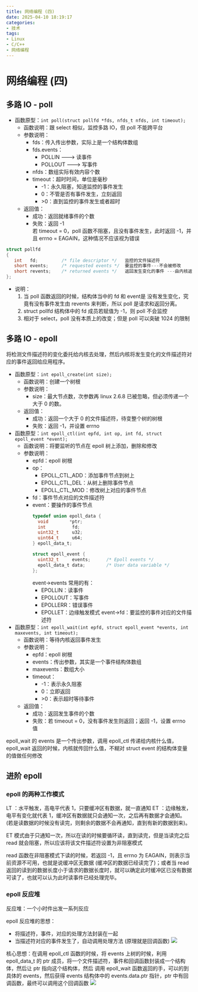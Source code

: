 ```yaml
---
title: 网络编程 (四)
date: 2025-04-10 18:19:17
categories:
- 技术
tags:
- Linux
- C/C++
- 网络编程
---
```


# 网络编程 (四)

## 多路 IO - poll

- 函数原型：`int poll(struct pollfd *fds, nfds_t nfds, int timeout);`
  - 函数说明：跟 select 相似，监控多路 IO，但 poll 不能跨平台
  - 参数说明：
    - fds：传入传出参数，实际上是一个结构体数组
    - fds.events：
      - POLLIN ---> 读事件
      - POLLOUT ---> 写事件
    - nfds：数组实际有效内容个数
    - timeout：超时时间，单位是毫秒
      - -1：永久阻塞，知道监控的事件发生
      - 0：不管是否有事件发生，立刻返回
      - \>0：直到监控的事件发生或者超时
  - 返回值：
    - 成功：返回就绪事件的个数
    - 失败：返回 -1 <br> 若 timeout = 0，poll 函数不阻塞，且没有事件发生，此时返回 -1，并且 errno = EAGAIN，这种情况不应该视为错误

```c
struct pollfd 
{
   int   fd;         /* file descriptor */   监控的文件描述符
   short events;     /* requested events */  要监控的事件---不会被修改
   short revents;    /* returned events */   返回发生变化的事件 ---由内核返回
};
```
- 说明：
  1. 当 poll 函数返回的时候，结构体当中的 fd 和 event是 没有发生变化，究竟有没有事件发生由 revents 来判断，所以 poll 是请求和返回分离。
  2. struct pollfd 结构体中的 fd 成员若赋值为 -1，则 poll 不会监控
  3. 相对于 select，poll 没有本质上的改变；但是 poll 可以突破 1024 的限制 

## 多路 IO - epoll

将检测文件描述符的变化委托给内核去处理，然后内核将发生变化的文件描述符对应的事件返回给应用程序。

- 函数原型：`int epoll_create(int size);`
  - 函数说明：创建一个树根
  - 参数说明：
    - size：最大节点数，次参数再 linux 2.6.8 已被忽略，但必须传递一个大于 0 的数。
  - 返回值：
    - 成功：返回一个大于 0 的文件描述符，待变整个树的树根
    - 失败：返回 -1，并设置 errno
- 函数原型：`int epoll_ctl(int epfd, int op, int fd, struct epoll_event *event);`
  - 函数说明：将要监听的节点在 epoll 树上添加，删除和修改
  - 参数说明：
    - epfd：epoll 树根
    - op：
      - EPOLL_CTL_ADD：添加事件节点到树上
      - EPOLL_CTL_DEL：从树上删除事件节点
      - EPOLL_CTL_MOD：修改树上对应的事件节点
    - fd：事件节点对应的文件描述符
    - event：要操作的事件节点
      ```c
      typedef union epoll_data {
        void        *ptr;
        int          fd;
        uint32_t     u32;
        uint64_t     u64;
      } epoll_data_t;

      struct epoll_event {
        uint32_t     events;      /* Epoll events */
        epoll_data_t data;        /* User data variable */
      };
      ```
      event->events 常用的有：
        - EPOLLIN：读事件
        - EPOLLOUT：写事件
        - EPOLLERR：错误事件
        - EPOLLET：边缘触发模式
      event->fd：要监控的事件对应的文件描述符
- 函数原型：`int epoll_wait(int epfd, struct epoll_event *events, int maxevents, int timeout);`
  - 函数说明：等待内核返回事件发生
  - 参数说明：
    - epfd：epoll 树根
    - events：传出参数，其实是一个事件结构体数组
    - maxevents：数组大小
    - timeout：
      - -1：表示永久阻塞
      - 0：立即返回
      - \>0：表示超时等待事件
  - 返回值：
    - 成功：返回发生事件的个数
    - 失败：若 timeout = 0，没有事件发生则返回；返回 -1，设置 errno 值

epoll_wait 的 events 是一个传出参数，调用 epoll_ctl 传递给内核什么值，epoll_wait 返回的时候，内核就传回什么值，不糊对 struct event 的结构体变量的值做任何修改

## 进阶 epoll

### epoll 的两种工作模式

LT ：水平触发，高电平代表 1，只要缓冲区有数据，就一直通知
ET ：边缘触发，电平有变化就代表 1，缓冲区有数据就只会通知一次，之后再有数据才会通知。(若是读数据的时候没有读完，则剩余的数据不会再通知，直到有新的数据到来)。

ET 模式由于只通知一次，所以在读的时候要循环读，直到读完，但是当读完之后 read 就会阻塞，所以应该将该文件描述符设置为非阻塞模式

read 函数在非阻塞模式下读的时候，若返回 -1，且 errno 为 EAGAIN，则表示当前资源不可用，也就是说缓冲区无数据 (缓冲区的数据已经读完了)；或者当 read 返回的读到的数据长度小于请求的数据长度时，就可以确定此时缓冲区已没有数据可读了，也就可以认为此时读事件已经处理完毕。

### epoll 反应堆

反应堆：一个小时件出发一系列反应

epoll 反应堆的思想：
- 将描述符，事件，对应的处理方法封装在一起
- 当描述符对应的事件发生了，自动调用处理方法 (原理就是回调函数)
![](image1.png)

核心思想：在调用 epoll_ctl 函数的时候，将 events 上树的时候，利用 epoll_data_t 的 ptr 成员，将一个文件描述符，事件和回调函数封装成一个结构体，然后让 ptr 指向这个结构体，然后 调用 epoll_wait 函数返回的手，可以的到具体的 events，然后获得 events 结构体中的 events.data.ptr 指针，ptr 中有回调函数，最终可以调用这个回调函数
![](image2.png)